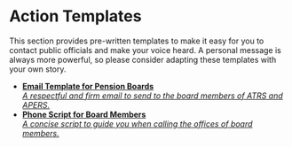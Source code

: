 # Action Templates

This section provides pre-written templates to make it easy for you to contact public officials and make your voice heard. A personal message is always more powerful, so please consider adapting these templates with your own story.

<ul class="action-templates-list">
  <li>
    <a href="./email-template-to-atrs-board.md">
      <strong>Email Template for Pension Boards</strong>
      <br>
      <em>A respectful and firm email to send to the board members of ATRS and APERS.</em>
    </a>
  </li>
  <li>
    <a href="./phone-script-for-board-members.md">
      <strong>Phone Script for Board Members</strong>
      <br>
      <em>A concise script to guide you when calling the offices of board members.</em>
    </a>
  </li>
</ul>
